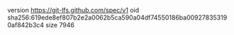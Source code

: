 version https://git-lfs.github.com/spec/v1
oid sha256:619ede8ef807b2e2a0062b5ca590a04df74550186ba009278353190af842b3c4
size 7946
